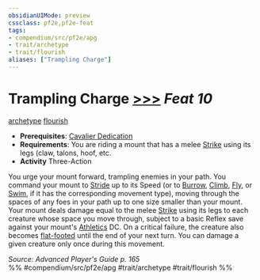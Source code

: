 ```yaml
---
obsidianUIMode: preview
cssclass: pf2e,pf2e-feat
tags:
- compendium/src/pf2e/apg
- trait/archetype
- trait/flourish
aliases: ["Trampling Charge"]
---
```

# Trampling Charge  [>>>](../../rules/core-rulebook/chapter-9-playing-the-game.md#Actions "Three-Action") *Feat 10*  
[archetype](../../rules/traits/archetype.md)  [flourish](../../rules/traits/flourish.md)  

- **Prerequisites**: [Cavalier Dedication](cavalier-dedication-apg.md)
- **Requirements**: You are riding a mount that has a melee [Strike](../../rules/actions/strike.md) using its legs (claw, talons, hoof, etc.
- **Activity** Three-Action

You urge your mount forward, trampling enemies in your path. You command your mount to [Stride](../../rules/actions/stride.md) up to its Speed (or to [Burrow](../../rules/actions/burrow.md), [Climb](../../rules/actions/climb.md), [Fly](../../rules/actions/fly.md), or [Swim](../../rules/actions/swim.md), if it has the corresponding movement type), moving through the spaces of any foes in your path up to one size smaller than your mount. Your mount deals damage equal to the melee [Strike](../../rules/actions/strike.md) using its legs to each creature whose space you move through, subject to a basic Reflex save against your mount's [Athletics](../skills.md#Athletics) DC. On a critical failure, the creature also becomes [flat-footed](../../rules/conditions.md#Flat-footed) until the end of your next turn. You can damage a given creature only once during this movement.

*Source: Advanced Player's Guide p. 165*  
%% #compendium/src/pf2e/apg #trait/archetype #trait/flourish %%